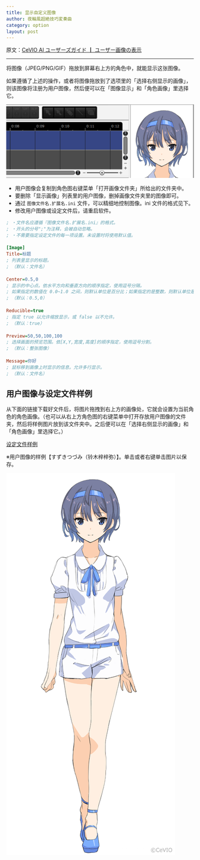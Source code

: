 ```yaml
---
title: 显示自定义图像
author: 夜輪風超絶技巧変奏曲
category: option
layout: post
---
```

原文：[CeVIO AI ユーザーズガイド ┃ ユーザー画像の表示](https://cevio.jp/guide/cevio_ai/option/characterimage/)

---

将图像（JPEG/PNG/GIF）拖放到屏幕右上方的角色中，就能显示这张图像。

如果遵循了上述的操作，或者将图像拖放到了选项里的「选择右侧显示的画像」，则该图像将注册为用户图像，然后便可以在「图像显示」和「角色画像」里选择它。

![user image](images/characterimage_1.png)

- 用户图像会复制到角色图右键菜单「打开画像文件夹」所给出的文件夹中。
- 要删除「显示画像」列表里的用户图像，删掉画像文件夹里的图像即可。
- 通过 `图像文件名.扩展名.ini` 文件，可以精细地控制图像。ini 文件的格式见下。
- 修改用户图像或设定文件后，请重启软件。

```ini title="设定文件的格式"
; ・文件名应遵循『图像文件名.扩展名.ini』的格式。
; ・开头的分号";"为注释，会被自动忽略。
; ・不需要指定设定文件的每一项设置。未设置时将使用默认值。

[Image]
Title=标题
; 列表里显示的标题。
; （默认：文件名）

Center=0.5,0
; 显示的中心点。依水平方向和垂直方向的顺序指定，使用逗号分隔。
; 如果指定的数值在 0.0~1.0 之间，则默认单位是百分比；如果指定的是整数，则默认单位是像素。
; （默认：0.5,0）

Reducible=true
; 指定 true 以允许缩放显示，或 false 以不允许。
; （默认：true）

Preview=50,50,100,100
; 选择画面的预览范围。依[X,Y,宽度,高度]的顺序指定，使用逗号分割。
; （默认：整张图像）

Message=你好
; 鼠标移到画像上时显示的信息。允许多行显示。
; （默认：文件名）
```

## 用户图像与设定文件样例

从下面的链接下载好文件后，将图片拖拽到右上方的画像处，它就会设置为当前角色的角色画像。（也可以从右上方角色图的右键菜单中打开存放用户图像的文件夹，然后将样例图片放到该文件夹中。之后便可以在「选择右侧显示的画像」和「角色画像」里选择它。）

[设定文件样例](https://cevio.jp/storage/cevio_ai/CeVIO_user_image_sample2.png.ini)

※用户图像的样例【すずきつづみ（铃木梓梓弥）】。单击或者右键单击图片以保存。

[![tsudumi](images/characterimage_2.png)](https://cevio.jp/storage/cevio_ai/CeVIO_user_image_sample2.png)
